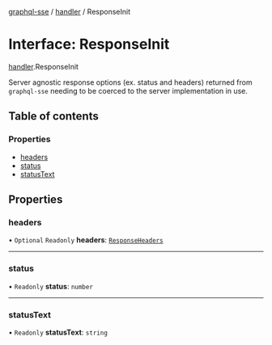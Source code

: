 [graphql-sse](../README.md) / [handler](../modules/handler.md) / ResponseInit

# Interface: ResponseInit

[handler](../modules/handler.md).ResponseInit

Server agnostic response options (ex. status and headers) returned from
`graphql-sse` needing to be coerced to the server implementation in use.

## Table of contents

### Properties

- [headers](handler.ResponseInit.md#headers)
- [status](handler.ResponseInit.md#status)
- [statusText](handler.ResponseInit.md#statustext)

## Properties

### headers

• `Optional` `Readonly` **headers**: [`ResponseHeaders`](../modules/handler.md#responseheaders)

___

### status

• `Readonly` **status**: `number`

___

### statusText

• `Readonly` **statusText**: `string`
